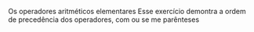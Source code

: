 Os operadores aritméticos elementares
Esse exercício demontra a ordem de precedência dos operadores, com ou se me parênteses